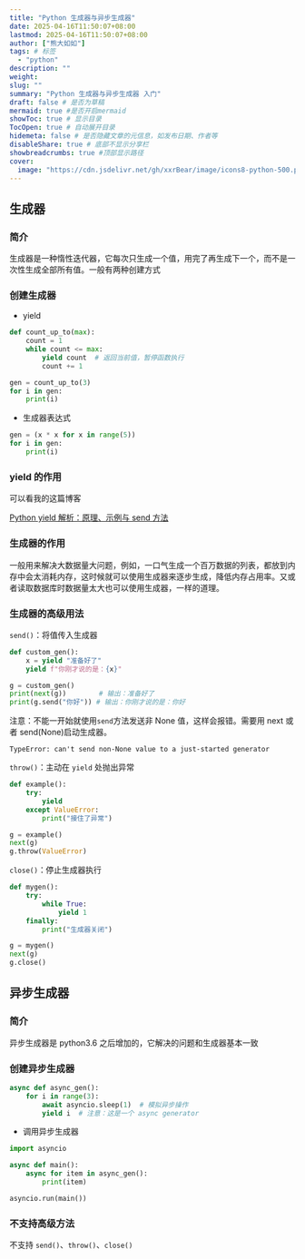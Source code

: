 ```yaml
---
title: "Python 生成器与异步生成器"
date: 2025-04-16T11:50:07+08:00
lastmod: 2025-04-16T11:50:07+08:00
author: ["熊大如如"]
tags: # 标签
  - "python"
description: ""
weight:
slug: ""
summary: "Python 生成器与异步生成器 入门"
draft: false # 是否为草稿
mermaid: true #是否开启mermaid
showToc: true # 显示目录
TocOpen: true # 自动展开目录
hidemeta: false # 是否隐藏文章的元信息，如发布日期、作者等
disableShare: true # 底部不显示分享栏
showbreadcrumbs: true #顶部显示路径
cover:
  image: "https://cdn.jsdelivr.net/gh/xxrBear/image/icons8-python-500.png" # 文章的图片
---
```


## 生成器

### 简介

生成器是一种惰性迭代器，它每次只生成一个值，用完了再生成下一个，而不是一次性生成全部所有值。一般有两种创建方式

### 创建生成器

- yield

```python
def count_up_to(max):
    count = 1
    while count <= max:
        yield count  # 返回当前值，暂停函数执行
        count += 1

gen = count_up_to(3)
for i in gen:
    print(i)
```

- 生成器表达式

```python
gen = (x * x for x in range(5))
for i in gen:
    print(i)
```

### yield 的作用

可以看我的这篇博客

[Python yield 解析：原理、示例与 send 方法](https://www.xxrbear.cn/posts/tech/python/yield/)

### 生成器的作用

一般用来解决大数据量大问题，例如，一口气生成一个百万数据的列表，都放到内存中会太消耗内存，这时候就可以使用生成器来逐步生成，降低内存占用率。又或者读取数据库时数据量太大也可以使用生成器，一样的道理。

### 生成器的高级用法

`send()`：将值传入生成器

```python
def custom_gen():
    x = yield "准备好了"
    yield f"你刚才说的是：{x}"

g = custom_gen()
print(next(g))        # 输出：准备好了
print(g.send("你好")) # 输出：你刚才说的是：你好
```

注意：不能一开始就使用`send`方法发送非 None 值，这样会报错。需要用 next 或者 send(None)启动生成器。

```plain
TypeError: can't send non-None value to a just-started generator
```

`throw()`：主动在 `yield` 处抛出异常

```python
def example():
    try:
        yield
    except ValueError:
        print("接住了异常")

g = example()
next(g)
g.throw(ValueError)
```

`close()`：停止生成器执行

```python
def mygen():
    try:
        while True:
            yield 1
    finally:
        print("生成器关闭")

g = mygen()
next(g)
g.close()
```

## 异步生成器

### 简介

异步生成器是 python3.6 之后增加的，它解决的问题和生成器基本一致

### 创建异步生成器

```python
async def async_gen():
    for i in range(3):
        await asyncio.sleep(1)  # 模拟异步操作
        yield i  # 注意：这是一个 async generator
```

- 调用异步生成器

```python
import asyncio

async def main():
    async for item in async_gen():
        print(item)

asyncio.run(main())
```

### 不支持高级方法

不支持 `send()`、`throw()`、`close()`
